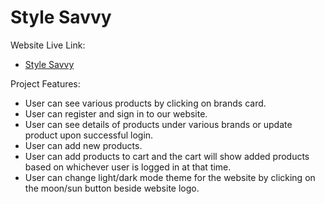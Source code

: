 # Style Savvy

Website Live Link:

- [Style Savvy](https://style-savvy-600b6.web.app)

Project Features:

- User can see various products by clicking on brands card.
- User can register and sign in to our website.
- User can see details of products under various brands or update product upon successful login.
- User can add new products.
- User can add products to cart and the cart will show added products based on whichever user is logged in at that time.
- User can change light/dark mode theme for the website by clicking on the moon/sun button beside website logo.

